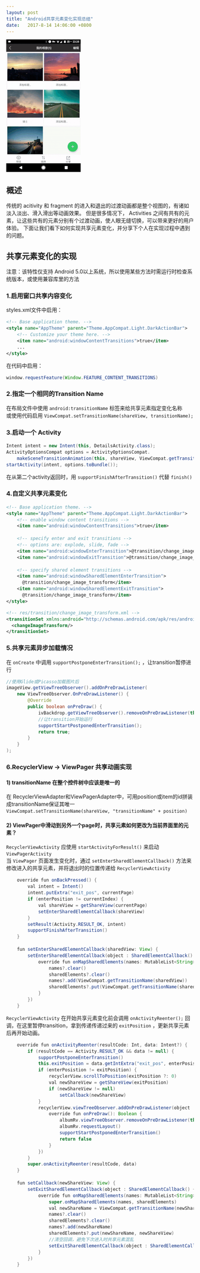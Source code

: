 ```yaml
---
layout: post
title: "Android共享元素变化实现总结"
date:   2017-8-14 14:06:00 +0800
---
```

![](/assets/images/share_element_transition.gif)
## 概述
传统的 acitivity 和 fragment 的进入和退出的过渡动画都是整个视图的，有诸如淡入淡出、滑入滑出等动画效果。
但是很多情况下， Activities 之间有共有的元素，让这些共有的元素分别有个过渡动画，使人眼无缝切换，可以带来更好的用户体验。
下面让我们看下如何实现共享元素变化，并分享下个人在实现过程中遇到的问题。
## 共享元素变化的实现
注意：该特性仅支持 Android 5.0以上系统，所以使用某些方法时需运行时检查系统版本，或使用兼容库里的方法
### 1.启用窗口共享内容变化
styles.xml文件中启用：
<!--more-->
```xml
<!-- Base application theme. -->
<style name="AppTheme" parent="Theme.AppCompat.Light.DarkActionBar">
    <!-- Customize your theme here. -->
    <item name="android:windowContentTransitions">true</item>
    ...
</style>
```
在代码中启用：    
```java
window.requestFeature(Window.FEATURE_CONTENT_TRANSITIONS)
```
### 2.指定一个相同的Transition Name
在布局文件中使用 `android:transitionName` 标签来给共享元素指定变化名称    
或使用代码启用 `ViewCompat.setTransitionName(shareView, transitionName);`

### 3.启动一个 Activity
```java
Intent intent = new Intent(this, DetailsActivity.class);
ActivityOptionsCompat options = ActivityOptionsCompat.
    makeSceneTransitionAnimation(this, shareView, ViewCompat.getTransitionName(shareView);
startActivity(intent, options.toBundle());
```
在从第二个activity返回时，用 `supportFinishAfterTransition()` 代替 `finish()`
### 4.自定义共享元素变化
```xml
<!-- Base application theme. -->
<style name="AppTheme" parent="Theme.AppCompat.Light.DarkActionBar">
    <!-- enable window content transitions -->
    <item name="android:windowContentTransitions">true</item>

    <!-- specify enter and exit transitions -->
    <!-- options are: explode, slide, fade -->
    <item name="android:windowEnterTransition">@transition/change_image_transform</item>
    <item name="android:windowExitTransition">@transition/change_image_transform</item>

    <!-- specify shared element transitions -->
    <item name="android:windowSharedElementEnterTransition">
      @transition/change_image_transform</item>
    <item name="android:windowSharedElementExitTransition">
      @transition/change_image_transform</item>
</style>
```
```xml
<!-- res/transition/change_image_transform.xml -->
<transitionSet xmlns:android="http://schemas.android.com/apk/res/android">
  <changeImageTransform/>
</transitionSet>
```
### 5.共享元素异步加载情况
在 `onCreate` 中调用 `supportPostponeEnterTransition();` ，让transition暂停进行
```java
//使用Glide或Picasso加载图片后
imageView.getViewTreeObserver().addOnPreDrawListener(
    new ViewTreeObserver.OnPreDrawListener() {
        @Override
        public boolean onPreDraw() {
            ivBackdrop.getViewTreeObserver().removeOnPreDrawListener(this);
            //让transition开始运行
            supportStartPostponedEnterTransition();
            return true;
        }
    }
);
```
### 6.RecyclerView  -> ViewPager 共享动画实现
#### 1) transitionName 在整个控件树中应该是唯一的
在 RecyclerViewAdapter和ViewPagerAdapter中，可用position或item的id拼装成transitionName保证其唯一   
`ViewCompat.setTransitionName(shareView, "transitionName" + position)`
#### 2) ViewPager中滑动到另外一个page时，共享元素如何更改为当前界面里的元素？
`RecyclerViewActivity` 应使用 `startActivityForResult()` 来启动 `ViewPagerActivity`    
当 `ViewPager` 页面发生变化时，通过 `setEnterSharedElementCallback()` 方法来修改进入的共享元素，并将退出时的位置传递给 `RecyclerViewActivity` 
```java
    override fun onBackPressed() {
        val intent = Intent()
        intent.putExtra("exit_pos", currentPage)
        if (enterPosition != currentIndex) {
            val shareView = getShareView(currentPage) 
            setEnterSharedElementCallback(shareView)
        }
        setResult(Activity.RESULT_OK, intent)
        supportFinishAfterTransition()
    }

    fun setEnterSharedElementCallback(sharedView: View) {
        setEnterSharedElementCallback(object : SharedElementCallback() {
            override fun onMapSharedElements(names: MutableList<String>?, sharedElements: MutableMap<String, View>?) {
                names?.clear()
                sharedElements?.clear()
                names?.add(ViewCompat.getTransitionName(sharedView))
                sharedElements?.put(ViewCompat.getTransitionName(sharedView), sharedView)
            }
        })
    }

```
`RecyclerViewActivity` 在开始共享元素变化前会调用 `onActivityReenter();` 回调，在这里暂停transition，拿到传递传递过来的 `exitPosition` ，更新共享元素后再开始动画。
```java
    override fun onActivityReenter(resultCode: Int, data: Intent?) {
        if (resultCode == Activity.RESULT_OK && data != null) {
            supportPostponeEnterTransition()
            this.exitPosition = data.getIntExtra("exit_pos", enterPosistion)
            if (enterPosistion != exitPosition) {
                recyclerView.scrollToPosition(exitPosition ?: 0)
                val newShareView = getShareView(exitPosition)
                if (newShareView != null)
                    setCallback(newShareView)
            }
            recyclerView.viewTreeObserver.addOnPreDrawListener(object : ViewTreeObserver.OnPreDrawListener {
                override fun onPreDraw(): Boolean {
                    albumRv.viewTreeObserver.removeOnPreDrawListener(this)
                    albumRv.requestLayout()
                    supportStartPostponedEnterTransition()
                    return false
                }
            })
        }
        super.onActivityReenter(resultCode, data)
    }
    
    fun setCallback(newShareView: View) {
        setExitSharedElementCallback(object : SharedElementCallback() {
            override fun onMapSharedElements(names: MutableList<String>?, sharedElements: MutableMap<String, View>?) {
                super.onMapSharedElements(names, sharedElements)
                val newShareName = ViewCompat.getTransitionName(newShareView)
                names?.clear()
                sharedElements?.clear()
                names?.add(newShareName)
                sharedElements?.put(newShareName, newShareView)
                //清空回调，避免下次进入时共享元素混乱
                setExitSharedElementCallback(object : SharedElementCallback() {})
            }
        })
    }
```
